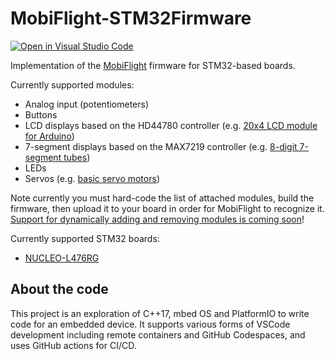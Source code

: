 # MobiFlight-STM32Firmware

[![Open in Visual Studio Code](https://open.vscode.dev/badges/open-in-vscode.svg)](https://open.vscode.dev/danecreekphotography/MobiFlight-STM32Firmware)

Implementation of the [MobiFlight](www.mobiflight.com) firmware for STM32-based boards.

Currently supported modules:

- Analog input (potentiometers)
- Buttons
- LCD displays based on the HD44780 controller (e.g. [20x4 LCD module for Arduino](https://www.amazon.com/gp/product/B01GPUMP9C/))
- 7-segment displays based on the MAX7219 controller (e.g. [8-digit 7-segment tubes](https://www.amazon.com/gp/product/B086GKV958/))
- LEDs
- Servos (e.g. [basic servo motors](https://www.amazon.com/Smraza-Helicopter-Airplane-Control-Arduino/dp/B07L2SF3R4/))

Note currently you must hard-code the list of attached modules, build the firmware, then upload it to your board in order for
MobiFlight to recognize it. [Support for dynamically adding and removing modules is coming soon](https://github.com/neilenns/MobiFlight-STM32Firmware/issues/61)!

Currently supported STM32 boards:

- [NUCLEO-L476RG](https://www.digikey.com/en/products/detail/stmicroelectronics/NUCLEO-L476RG/5347711?s=N4IgTCBcDaIHIFUDCAZAogeQLQoCwHYA2AJQHEQBdAXyA)

## About the code

This project is an exploration of C++17, mbed OS and PlatformIO to write code for an embedded device. It supports various forms of VSCode development
including remote containers and GitHub Codespaces, and uses GitHub actions for CI/CD.
